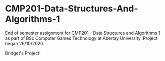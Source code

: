 # CMP201-Data-Structures-And-Algorithms-1
End of semester assignment for CMP201 - Data Structures and Algorithms 1 as part of BSc Computer Games Technology at Abertay University. Project began 26/10/2020.

Bridget's Project!